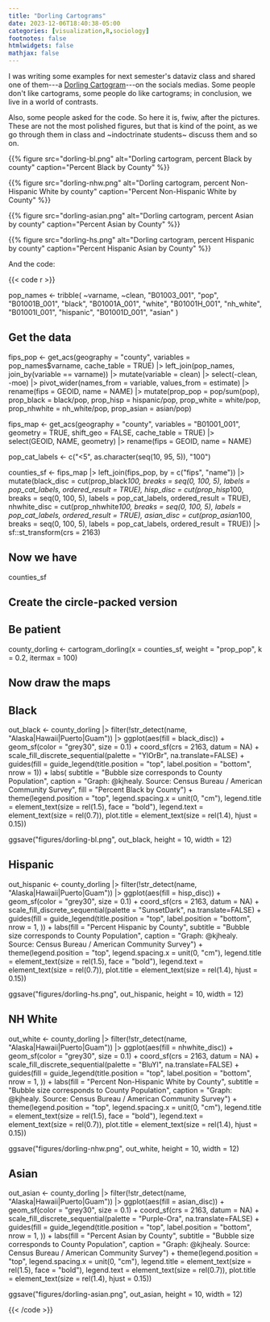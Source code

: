 ```yaml
---
title: "Dorling Cartograms"
date: 2023-12-06T18:40:38-05:00
categories: [visualization,R,sociology]
footnotes: false
htmlwidgets: false
mathjax: false
---
```


I was writing some examples for next semester's dataviz class and shared one of them---a [Dorling Cartogram](https://www.arcgis.com/home/item.html?id=b686a7679cb747e9825d1d1bb6b26046)---on the socials medias. Some people don't like cartograms, some people do like cartograms; in conclusion, we live in a world of contrasts. 

Also, some people asked for the code. So here it is, fwiw, after the pictures. These are not the most polished figures, but that is kind of the point, as we go through them in class and ~indoctrinate students~ discuss them and so on.

{{% figure src="dorling-bl.png" alt="Dorling cartogram, percent Black by county" caption="Percent Black by County" %}}

{{% figure src="dorling-nhw.png" alt="Dorling cartogram, percent Non-Hispanic White by county" caption="Percent Non-Hispanic White by County" %}}

{{% figure src="dorling-asian.png" alt="Dorling cartogram, percent Asian by county" caption="Percent Asian by County" %}}

{{% figure src="dorling-hs.png" alt="Dorling cartogram, percent Hispanic by county" caption="Percent Hispanic Asian by County" %}}

And the code:

{{< code r >}}

pop_names <- tribble(
  ~varname, ~clean,
  "B01003_001", "pop",
  "B01001B_001", "black",
  "B01001A_001", "white",
  "B01001H_001", "nh_white",
  "B01001I_001", "hispanic",
  "B01001D_001", "asian"
)

## Get the data
fips_pop <- get_acs(geography = "county",
                    variables = pop_names$varname,
                    cache_table = TRUE) |>
  left_join(pop_names, join_by(variable == varname)) |> 
  mutate(variable = clean) |> 
  select(-clean, -moe) |>
  pivot_wider(names_from = variable, values_from = estimate) |>
  rename(fips = GEOID, name = NAME) |>
  mutate(prop_pop = pop/sum(pop),
         prop_black = black/pop,
         prop_hisp = hispanic/pop,
         prop_white = white/pop,
         prop_nhwhite = nh_white/pop,
         prop_asian = asian/pop)

fips_map <- get_acs(geography = "county",
                    variables = "B01001_001",
                    geometry = TRUE,
                    shift_geo = FALSE,
                    cache_table = TRUE) |>
  select(GEOID, NAME, geometry) |>
  rename(fips = GEOID, name = NAME)


pop_cat_labels <- c("<5", as.character(seq(10, 95, 5)), "100")

counties_sf <- fips_map |>
  left_join(fips_pop, by = c("fips", "name")) |>
  mutate(black_disc = cut(prop_black*100,
                          breaks = seq(0, 100, 5),
                          labels = pop_cat_labels,
                          ordered_result = TRUE),
         hisp_disc = cut(prop_hisp*100,
                         breaks = seq(0, 100, 5),
                         labels = pop_cat_labels,
                         ordered_result = TRUE),
         nhwhite_disc = cut(prop_nhwhite*100,
                            breaks = seq(0, 100, 5),
                            labels = pop_cat_labels,
                            ordered_result = TRUE),
         asian_disc = cut(prop_asian*100,
                          breaks = seq(0, 100, 5),
                          labels = pop_cat_labels,
                          ordered_result = TRUE)) |>
  sf::st_transform(crs = 2163)


## Now we have
counties_sf

## Create the circle-packed version
## Be patient
county_dorling <- cartogram_dorling(x = counties_sf,
                                    weight = "prop_pop",
                                    k = 0.2, itermax = 100)


## Now draw the maps

## Black
out_black <- county_dorling |>
  filter(!str_detect(name, "Alaska|Hawaii|Puerto|Guam")) |>
  ggplot(aes(fill = black_disc)) +
  geom_sf(color = "grey30", size = 0.1) +
  coord_sf(crs = 2163, datum = NA) +
  scale_fill_discrete_sequential(palette = "YlOrBr",
                                 na.translate=FALSE) +
  guides(fill = guide_legend(title.position = "top",
                             label.position = "bottom",
                             nrow = 1)) +
  labs(
    subtitle = "Bubble size corresponds to County Population",
    caption = "Graph: @kjhealy. Source: Census Bureau / American Community Survey",
    fill = "Percent Black by County") +
  theme(legend.position = "top",
        legend.spacing.x = unit(0, "cm"),
        legend.title = element_text(size = rel(1.5), face = "bold"),
        legend.text = element_text(size = rel(0.7)),
        plot.title = element_text(size = rel(1.4), hjust = 0.15))

ggsave("figures/dorling-bl.png", out_black, height = 10, width = 12)

## Hispanic
out_hispanic <- county_dorling |>
  filter(!str_detect(name, "Alaska|Hawaii|Puerto|Guam")) |>
  ggplot(aes(fill = hisp_disc)) +
  geom_sf(color = "grey30", size = 0.1) +
  coord_sf(crs = 2163, datum = NA) +
  scale_fill_discrete_sequential(palette = "SunsetDark", na.translate=FALSE) +
  guides(fill = guide_legend(title.position = "top",
                             label.position = "bottom",
                             nrow = 1,
  )) +
  labs(fill = "Percent Hispanic by County",
       subtitle = "Bubble size corresponds to County Population",
       caption = "Graph: @kjhealy. Source: Census Bureau / American Community Survey") +
  theme(legend.position = "top",
        legend.spacing.x = unit(0, "cm"),
        legend.title = element_text(size = rel(1.5), face = "bold"),
        legend.text = element_text(size = rel(0.7)),
        plot.title = element_text(size = rel(1.4), hjust = 0.15))

ggsave("figures/dorling-hs.png", out_hispanic, height = 10, width = 12)

## NH White
out_white <- county_dorling |>
  filter(!str_detect(name, "Alaska|Hawaii|Puerto|Guam")) |>
  ggplot(aes(fill = nhwhite_disc)) +
  geom_sf(color = "grey30", size = 0.1) +
  coord_sf(crs = 2163, datum = NA) +
  scale_fill_discrete_sequential(palette = "BluYl", na.translate=FALSE) +
  guides(fill = guide_legend(title.position = "top",
                             label.position = "bottom",
                             nrow = 1,
  )) +
  labs(fill = "Percent Non-Hispanic White by County",
       subtitle = "Bubble size corresponds to County Population",
       caption = "Graph: @kjhealy. Source: Census Bureau / American Community Survey") +
  theme(legend.position = "top",
        legend.spacing.x = unit(0, "cm"),
        legend.title = element_text(size = rel(1.5), face = "bold"),
        legend.text = element_text(size = rel(0.7)),
        plot.title = element_text(size = rel(1.4), hjust = 0.15))

ggsave("figures/dorling-nhw.png", out_white, height = 10, width = 12)

## Asian
out_asian <- county_dorling |>
  filter(!str_detect(name, "Alaska|Hawaii|Puerto|Guam")) |>
  ggplot(aes(fill = asian_disc)) +
  geom_sf(color = "grey30", size = 0.1) +
  coord_sf(crs = 2163, datum = NA) +
  scale_fill_discrete_sequential(palette = "Purple-Ora", na.translate=FALSE) +
  guides(fill = guide_legend(title.position = "top",
                             label.position = "bottom",
                             nrow = 1,
  )) +
  labs(fill = "Percent Asian by County",
       subtitle = "Bubble size corresponds to County Population",
       caption = "Graph: @kjhealy. Source: Census Bureau / American Community Survey") +
  theme(legend.position = "top",
        legend.spacing.x = unit(0, "cm"),
        legend.title = element_text(size = rel(1.5), face = "bold"),
        legend.text = element_text(size = rel(0.7)),
        plot.title = element_text(size = rel(1.4), hjust = 0.15))

ggsave("figures/dorling-asian.png", out_asian, height = 10, width = 12)




{{< /code >}}
